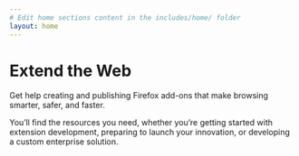 ```yaml
---
# Edit home sections content in the includes/home/ folder
layout: home
---
```


# Extend the Web

Get help creating and publishing Firefox add-ons that make browsing smarter, safer, and faster.

You’ll find the resources you need, whether you’re getting started with extension development, preparing to launch your innovation, or developing a custom enterprise solution.
